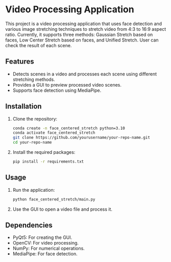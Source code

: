 # Video Processing Application

This project is a video processing application that uses face detection and various image stretching techniques to stretch video from 4:3 to 16:9 aspect ratio. Currently, it supports three methods: Gaussian Stretch based on faces, Low Center Stretch based on faces, and Unified Stretch. User can check the result of each scene.

## Features

- Detects scenes in a video and processes each scene using different stretching methods.
- Provides a GUI to preview processed video scenes.
- Supports face detection using MediaPipe.

## Installation

1. Clone the repository:

   ```bash
   conda create -n face_centered_stretch python=3.10
   conda activate face_centered_stretch
   git clone https://github.com/yourusername/your-repo-name.git
   cd your-repo-name
   ```

2. Install the required packages:

   ```bash
   pip install -r requirements.txt
   ```

## Usage

1. Run the application:

   ```bash
   python face_centered_stretch/main.py
   ```

2. Use the GUI to open a video file and process it.

## Dependencies

- PyQt5: For creating the GUI.
- OpenCV: For video processing.
- NumPy: For numerical operations.
- MediaPipe: For face detection.

